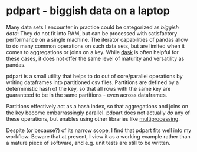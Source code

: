 # pdpart - biggish data on a laptop

Many data sets I encounter in practice could be categorized as _biggish data_: They do not fit into RAM, but can be processed with satisfactory performance on a single machine. The iterator capabilities of pandas allow to do many common operations on such data sets, but are limited when it comes to aggregations or joins on a key. While [dask]() is often helpful for these cases, it does not offer the same level of maturity and versatility as pandas.

pdpart is a small utility that helps to do out of core/parallel operations by writing dataframes into partitioned csv files. Partitions are defined by a deterministic hash of the key, so that all rows with the same key are guaranteed to be in the same partitions - even across dataframes.

Partitions effectively act as a hash index, so that aggregations and joins on the key become embarrassingly parallel. pdpart does not actually _do_ any of these operations, but enables using other libraries like [multiprocessing]().

Despite (or because?) of its narrow scope, I find that pdpart fits well into my workflow. Beware that at present, I view it as a working example rather than a mature piece of software, and e.g. unit tests are still to be written.
